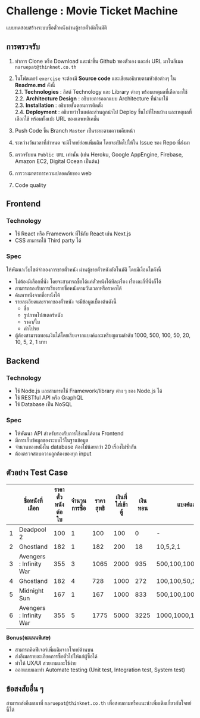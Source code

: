 # Challenge : Movie Ticket Machine
แบบทดสอบสร้างระบบซื้อตั๋วหนังผ่านตู้ขายตั๋วอัตโนมัติ

## การตรวจรับ
1. ทำการ Clone หรือ Download และนำขึ้น Github ของตัวเอง และส่ง URL มาในอีเมล `naruepat@thinknet.co.th`
2. ในโฟลเดอร์ `exercise` จะต้องมี **Source code** และเขียนอธิบายตามหัวข้อต่างๆ ใน **Readme.md** ดังนี้   
   2.1. **Technologies** :  ลิสต์ Technology และ Library ต่างๆ พร้อมเหตุผลที่เลือกมาใช้   
   2.2. **Architecture Design** : อธิบายการออกแบบ Architecture ที่นำมาใช้   
   2.3. **Installation** : อธิบายขั้นตอนการติดตั้ง   
   2.4. **Deployment** : อธิบายว่าในแต่ละส่วนถูกนำไป Deploy ขึ้นไปที่ไหนบ้าง และเหตุผลที่เลือกใช้ พร้อมทั้งแปะ URL ของแอพพลิเคชั่น  

3. Push Code ขึ้น Branch `Master` เป็นระยะตามความคืบหน้า
4. ระหว่างวันเวลาที่กำหนด จะมีโจทย์ย่อยเพิ่มเติม โดยจะเปิดไปให้ใน Issue ของ Repo ที่ส่งมา
5. ตรวจรับบน `Public URL` เท่านั้น (เช่น Heroku, Google AppEngine, Firebase, Amazon EC2, Digital Ocean เป็นต้น)
6. การวางมาตรการความปลอดภัยของ web 
7. Code quality 

## Frontend
### Technology
   - ใช้ React หรือ Framework ที่ใช้กับ React เช่น Next.js
   - CSS สามารถใช้ Third party ได้
### Spec
ให้พัฒนาเว็บไซต์จำลองการขายตั๋วหนัง ผ่านตู้ขายตั๋วหนังอัตโนมัติ โดยมีเงื่อนไขดังนี้
- ไม่ต้องมีเลือกที่นั่ง โดยจะสามารถซื้อได้แค่ตั๋วหนังได้ทีละเรื่อง เรื่องละกี่ที่นั่งก็ได้
- สามารถรองรับการเรียงรายชื่อหนังตามวันเวลาหรือราคาได้
- ค้นหาหนังจากชื่อหนังได้
- รายละเอียดและราคาของตั๋วหนัง จะมีข้อมูลเบื้องต้นดังนี้
   - ชื่อ
   - รูปภาพโปสเตอร์หนัง
   - ราคา/ใบ
   - คำโปรย
- ตู้ต้องสามารถทอนเงินได้โดยเรียงจากแบงค์และเหรียญตามลำดับ 1000, 500, 100, 50, 20, 10, 5, 2, 1 บาท

## Backend
### Technology 
- ใช้ Node.js และสามารถใช้ Framework/library ต่าง ๆ ของ Node.js ได้
- ใช้ RESTful API หรือ GraphQL 
- ใช้ Database เป็น NoSQL
### Spec
- ให้พัฒนา API สำหรับรองรับการใช้งานได้ตาม Frontend
- มีการเก็บข้อมูลของระบบไว้ในฐานข้อมูล
- จำนวนของหนังใน database ต้องไม่น้อยกว่า 20 เรื่องไม่ซ้ำกัน
- ต้องตรวจสอบความถูกต้องของทุก input 
## ตัวอย่าง Test Case
| | ชื่อหนังที่เลือก | ราคาตั๋วหนังต่อใบ | จำนวนการซื้อ | ราคาสุทธิ | เงินที่ใส่เข้าตู้ | เงินทอน  | แบงค์และเหรียญที่ทอน |
|---|-------|------------------|------------|-----------|----------|------------|-------|
| 1 |Deadpool 2|100|1|100|100|0|-|
| 2 |Ghostland|182|1|182|200|18|10,5,2,1|
|3|Avengers : Infinity War|355|3|1065|2000|935|500,100,100,100,100,20,10,5|
|4|Ghostland|182|4|728|1000|272|100,100,50,20,2|
|5|Midnight Sun|167|1|167|1000|833|500,100,100,100,20,10,2,1|
|6|Avengers : Infinity War|355|5|1775|5000|3225|1000,1000,1000,100,100,20,5|

**Bonus(คะแนนพิเศษ)**
   - สามารถคิดฟีเจอร์เพิ่มเติมจากโจทย์ด้านบน
   - ส่งอีเมลรายละเอียดการซื้อตั๋วไปให้แก่ผู้ซื้อได้
   - ทำให้ UX/UI สวยงามและใช้ง่าย
   - ออกแบบและทำ Automate testing (Unit test, Integration test, System test)

## ข้อสงสัยอื่น ๆ

สามารถส่งอีเมลมาที่ `naruepat@thinknet.co.th` เพื่อสอบถามหรือแนะนำเพิ่มเติมเกี่ยวกับโจทย์นี้ได้
